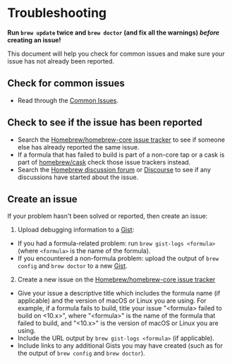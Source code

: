 # Troubleshooting

**Run `brew update` twice and `brew doctor` (and fix all the warnings) *before* creating an issue!**

This document will help you check for common issues and make sure your issue has not already been reported.

## Check for common issues

* Read through the [Common Issues](Common-Issues.md).

## Check to see if the issue has been reported

* Search the [Homebrew/homebrew-core issue tracker](https://github.com/Homebrew/homebrew-core/issues) to see if someone else has already reported the same issue.
* If a formula that has failed to build is part of a non-core tap or a cask is part of [homebrew/cask](https://github.com/Homebrew/homebrew-cask/issues) check those issue trackers instead.
* Search the [Homebrew discussion forum](https://github.com/homebrew/discussions/discussions) or [Discourse](https://discourse.brew.sh/) to see if any discussions have started about the issue.

## Create an issue

If your problem hasn't been solved or reported, then create an issue:

1. Upload debugging information to a [Gist](https://gist.github.com):

  * If you had a formula-related problem: run `brew gist-logs <formula>` (where `<formula>` is the name of the formula).
  * If you encountered a non-formula problem: upload the output of `brew config` and `brew doctor` to a new [Gist](https://gist.github.com).

2. Create a new issue on the [Homebrew/homebrew-core issue tracker](https://github.com/Homebrew/homebrew-core/issues/new/choose)

  * Give your issue a descriptive title which includes the formula name (if applicable) and the version of macOS or Linux you are using. For example, if a formula fails to build, title your issue "\<formula> failed to build on \<10.x>", where "\<formula>" is the name of the formula that failed to build, and "\<10.x>" is the version of macOS or Linux you are using.
  * Include the URL output by `brew gist-logs <formula>` (if applicable).
  * Include links to any additional Gists you may have created (such as for the output of `brew config` and `brew doctor`).
